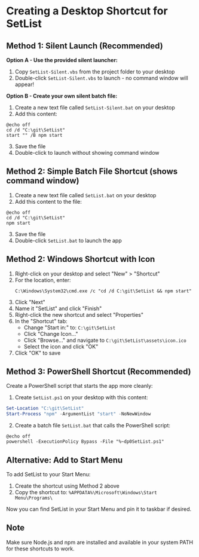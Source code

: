# Creating a Desktop Shortcut for SetList

## Method 1: Silent Launch (Recommended)

**Option A - Use the provided silent launcher:**
1. Copy `SetList-Silent.vbs` from the project folder to your desktop
2. Double-click `SetList-Silent.vbs` to launch - no command window will appear!

**Option B - Create your own silent batch file:**
1. Create a new text file called `SetList-Silent.bat` on your desktop
2. Add this content:
```batch
@echo off
cd /d "C:\git\SetList"
start "" /B npm start
```
3. Save the file
4. Double-click to launch without showing command window

## Method 2: Simple Batch File Shortcut (shows command window)

1. Create a new text file called `SetList.bat` on your desktop
2. Add this content to the file:
```batch
@echo off
cd /d "C:\git\SetList"
npm start
```
3. Save the file
4. Double-click `SetList.bat` to launch the app

## Method 2: Windows Shortcut with Icon

1. Right-click on your desktop and select "New" > "Shortcut"
2. For the location, enter:
   ```
   C:\Windows\System32\cmd.exe /c "cd /d C:\git\SetList && npm start"
   ```
3. Click "Next"
4. Name it "SetList" and click "Finish"
5. Right-click the new shortcut and select "Properties"
6. In the "Shortcut" tab:
   - Change "Start in:" to: `C:\git\SetList`
   - Click "Change Icon..."
   - Click "Browse..." and navigate to `C:\git\SetList\assets\icon.ico`
   - Select the icon and click "OK"
7. Click "OK" to save

## Method 3: PowerShell Shortcut (Recommended)

Create a PowerShell script that starts the app more cleanly:

1. Create `SetList.ps1` on your desktop with this content:
```powershell
Set-Location "C:\git\SetList"
Start-Process "npm" -ArgumentList "start" -NoNewWindow
```

2. Create a batch file `SetList.bat` that calls the PowerShell script:
```batch
@echo off
powershell -ExecutionPolicy Bypass -File "%~dp0SetList.ps1"
```

## Alternative: Add to Start Menu

To add SetList to your Start Menu:
1. Create the shortcut using Method 2 above
2. Copy the shortcut to: `%APPDATA%\Microsoft\Windows\Start Menu\Programs\`

Now you can find SetList in your Start Menu and pin it to taskbar if desired.

## Note
Make sure Node.js and npm are installed and available in your system PATH for these shortcuts to work.
